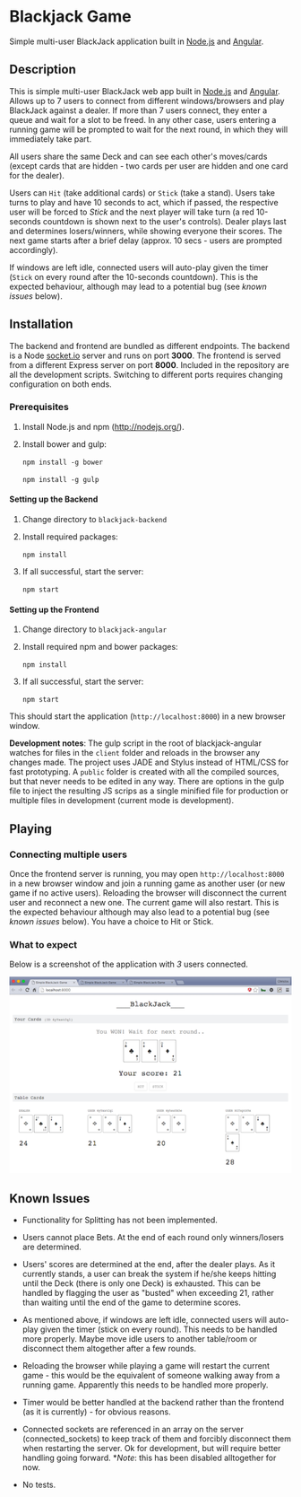 # Blackjack Game

Simple multi-user BlackJack application built in [Node.js](https://nodejs.org) and [Angular](https://angularjs.org/).

## Description 

This is simple multi-user BlackJack web app built in [Node.js](https://nodejs.org) and [Angular](https://angularjs.org/). Allows up to 7 users to connect from different windows/browsers and play BlackJack against a dealer. If more than 7 users connect, they enter a queue and wait for a slot to be freed. In any other case, users entering a running game will be prompted to wait for the next round, in which they will immediately take part.

All users share the same Deck and can see each other's moves/cards (except cards that are hidden - two cards per user are hidden and one card for the dealer). 

Users can `Hit` (take additional cards) or `Stick` (take a stand). Users take turns to play and have 10 seconds to act, which if passed, the respective user will be forced to *Stick* and the next player will take turn (a red 10-seconds countdown is shown next to the user's controls). Dealer plays last and determines losers/winners, while showing everyone their scores. The next game starts after a brief delay (approx. 10 secs - users are prompted accordingly).

If windows are left idle, connected users will auto-play given the timer (`Stick` on every round after the 10-seconds countdown). This is the expected behaviour, although may lead to a potential bug (see *known issues* below).

## Installation

The backend and frontend are bundled as different endpoints. The backend is a Node [socket.io](http://socket.io/) server and runs on port **3000**. The frontend is served from a different Express server on port **8000**. Included in the repository are all the development scripts. Switching to different ports requires changing configuration on both ends.

### Prerequisites

1. Install Node.js and npm (http://nodejs.org/).
2. Install bower and gulp:
	
	`npm install -g bower`

	`npm install -g gulp`

#### Setting up the Backend

1. Change directory to `blackjack-backend`
2. Install required packages:

	`npm install`

3. If all successful, start the server:

	`npm start`

#### Setting up the Frontend

1. Change directory to `blackjack-angular`
2. Install required npm and bower packages:

	`npm install`

3. If all successful, start the server:

	`npm start`

This should start the application (`http://localhost:8000`) in a new browser window. 

**Development notes**: The gulp script in the root of blackjack-angular watches for files in the `client` folder and reloads in the browser any changes made. The project uses JADE and Stylus instead of HTML/CSS for fast prototyping. A `public` folder is created with all the compiled sources, but that never needs to be edited in any way. There are options in the gulp file to inject the resulting JS scrips as a single minified file for production or multiple files in development (current mode is development).

## Playing

### Connecting multiple users

Once the frontend server is running, you may open `http://localhost:8000` in a new browser window and join a running game as another user (or new game if no active users). Reloading the browser will disconnect the current user and reconnect a new one. The current game will also restart. This is the expected behaviour although may also lead to a potential bug (see *known issues* below). You have a choice to Hit or Stick. 

### What to expect

Below is a screenshot of the application with *3* users connected.

![game screenshot](./game-screenshot.png)

## Known Issues

- Functionality for Splitting has not been implemented.

- Users cannot place Bets. At the end of each round only winners/losers are determined.

- Users' scores are determined at the end, after the dealer plays. As it currently stands, a user can break the system if he/she keeps hitting until the Deck (there is only one Deck) is exhausted. This can be handled by flagging the user as "busted" when exceeding 21, rather than waiting until the end of the game to determine scores.

- As mentioned above, if windows are left idle, connected users will auto-play given the timer (stick on every round). This needs to be handled more properly. Maybe move idle users to another table/room or disconnect them altogether after a few rounds.

- Reloading the browser while playing a game will restart the current game - this would be the equivalent of someone walking away from a running game. Apparently this needs to be handled more properly.

- Timer would be better handled at the backend rather than the frontend (as it is currently) - for obvious reasons.

- Connected sockets are referenced in an array on the server (connected_sockets) to keep track of them and forcibly disconnect them when restarting the server. Ok for development, but will require better handling going forward. **Note*: this has been disabled alltogether for now.

- No tests.

